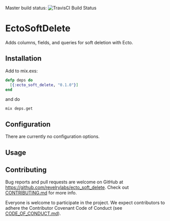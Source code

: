 Master build status: ![TravisCI Build Status](https://travis-ci.org/revelrylabs/ecto_soft_delete.svg)

# EctoSoftDelete

Adds columns, fields, and queries for soft deletion with Ecto.

## Installation

Add to mix.exs:

```elixir
defp deps do
  [{:ecto_soft_delete, "0.1.0"}]
end
```

and do

```
mix deps.get
```

## Configuration

There are currently no configuration options.

## Usage



## Contributing

Bug reports and pull requests are welcome on GitHub at https://github.com/revelrylabs/ecto_soft_delete. Check out [CONTRIBUTING.md](https://github.com/revelrylabs/ecto_soft_delete/blob/master/CONTRIBUTING.md) for more info.

Everyone is welcome to participate in the project. We expect contributors to
adhere the Contributor Covenant Code of Conduct (see [CODE_OF_CONDUCT.md](https://github.com/revelrylabs/ecto_soft_delete/blob/master/CODE_OF_CONDUCT.md)).
